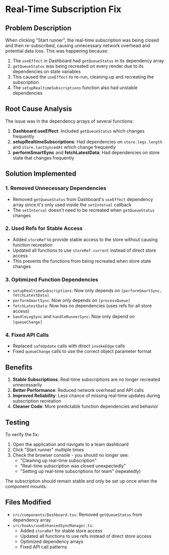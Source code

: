 # Real-Time Subscription Fix

## Problem Description

When clicking "Start runner", the real-time subscription was being closed and then re-subscribed, causing unnecessary network overhead and potential data loss. This was happening because:

1. The `useEffect` in Dashboard had `getQueueStatus` in its dependency array
2. `getQueueStatus` was being recreated on every render due to its dependencies on state variables
3. This caused the `useEffect` to re-run, cleaning up and recreating the subscription
4. The `setupRealtimeSubscriptions` function also had unstable dependencies

## Root Cause Analysis

The issue was in the dependency arrays of several functions:

1. **Dashboard useEffect**: Included `getQueueStatus` which changes frequently
2. **setupRealtimeSubscriptions**: Had dependencies on `store.legs.length` and `store.lastSyncedAt` which change frequently
3. **performSmartSync** and **fetchLatestData**: Had dependencies on store state that changes frequently

## Solution Implemented

### 1. Removed Unnecessary Dependencies

- Removed `getQueueStatus` from Dashboard's `useEffect` dependency array since it's only used inside the `setInterval` callback
- The `setInterval` doesn't need to be recreated when `getQueueStatus` changes

### 2. Used Refs for Stable Access

- Added `storeRef` to provide stable access to the store without causing function recreation
- Updated all functions to use `storeRef.current` instead of direct store access
- This prevents the functions from being recreated when store state changes

### 3. Optimized Function Dependencies

- `setupRealtimeSubscriptions`: Now only depends on `[performSmartSync, fetchLatestData]`
- `performSmartSync`: Now only depends on `[processQueue]`
- `fetchLatestData`: Now has no dependencies (uses refs for all store access)
- `handleLegSync` and `handleRunnerSync`: Now only depend on `[queueChange]`

### 4. Fixed API Calls

- Replaced `safeUpdate` calls with direct `invokeEdge` calls
- Fixed `queueChange` calls to use the correct object parameter format

## Benefits

1. **Stable Subscriptions**: Real-time subscriptions are no longer recreated unnecessarily
2. **Better Performance**: Reduced network overhead and API calls
3. **Improved Reliability**: Less chance of missing real-time updates during subscription recreation
4. **Cleaner Code**: More predictable function dependencies and behavior

## Testing

To verify the fix:

1. Open the application and navigate to a team dashboard
2. Click "Start runner" multiple times
3. Check the browser console - you should no longer see:
   - "Cleaning up real-time subscription"
   - "Real-time subscription was closed unexpectedly"
   - "Setting up real-time subscriptions for team" (repeatedly)

The subscription should remain stable and only be set up once when the component mounts.

## Files Modified

- `src/components/Dashboard.tsx`: Removed `getQueueStatus` from dependency array
- `src/hooks/useEnhancedSyncManager.ts`: 
  - Added `storeRef` for stable store access
  - Updated all functions to use refs instead of direct store access
  - Optimized dependency arrays
  - Fixed API call patterns
